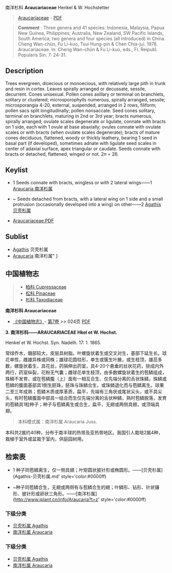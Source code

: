 南洋杉科 **Araucariaceae** Henkel & W. Hochstetter

> [Araucariaceae](http://www.iplant.cn/info/Araucariaceae?t=foc) - [PDF](http://www.iplant.cn/foc/pdf/Araucariaceae.pdf)


> **Comment** : 
> Three genera and 41 species: Indonesia, Malaysia, Papua New Guinea, Philippines; Australia, New Zealand, SW Pacific Islands, South America; two genera and four species (all introduced) in China.
> Cheng Wan-chün, Fu Li-kuo, Tsui Hung-pin & Chen Chia-jui. 1978. Araucariaceae. In: Cheng Wan-chün & Fu Li-kuo, eds., Fl. Reipubl. Popularis Sin. 7: 24-31.

## Description

Trees evergreen, dioecious or monoecious, with relatively large pith in trunk and resin in cortex. Leaves spirally arranged or decussate, sessile, decurrent. Cones unisexual. Pollen cones axillary or terminal on branchlets, solitary or clustered; microsporophylls numerous, spirally arranged, sessile; microsporangia 4-20, external, suspended, arranged in 2 rows, filiform; pollen sacs split longitudinally; pollen nonsaccate. Seed cones solitary, terminal on branchlets, maturing in 2nd or 3rd year; bracts numerous, spirally arranged; ovulate scales degenerate or ligulate, connate with bracts on 1 side, each with 1 ovule at base abaxially; ovules connate with ovulate scales or with bracts (when ovulate scales degenerate); bracts of mature cones deciduous, flattened, woody or thickly leathery, bearing 1 seed in basal part (if developed), sometimes adnate with ligulate seed scales in center of adaxial surface, apex triangular or caudate. Seeds connate with bracts or detached, flattened, winged or not. 2*n* = 26.




## Keylist

* 1 Seeds connate with bracts, wingless or with 2 lateral wings——1 [Araucaria 南洋杉属](http://www.iplant.cn/info/Araucaria?t=foc)
* ~ Seeds detached from bracts, with a lateral wing on 1 side and a small protrusion (occasionally developed into a wing) on other——2 [Agathis 贝壳杉属](Agathis-贝壳杉属.md)


* [Araucariaceae.PDF](http://www.iplant.cn/foc/pdf/Araucariaceae.pdf)

## Sublist

* [Agathis](Agathis-贝壳杉属.md) 贝壳杉属
* [Araucaria](http://www.iplant.cn/info/Araucaria?t=foc) 南洋杉属"
}
## 中国植物志

> * [柏科  Cupressaceae](http://www.iplant.cn/info/Cupressaceae?t=z)
> * [松科  Pinaceae](http://www.iplant.cn/info/Pinaceae?t=z)
> * [杉科  Taxodiaceae](http://www.iplant.cn/info/Taxodiaceae?t=z)


**南洋杉科 Araucariaceae**

* [《中国植物志》](http://www.iplant.cn/frps)- [第7卷](http://www.iplant.cn/frps/vol/7) >> 024页 [PDF](http://www.iplant.cn/frps/pdf/7/024z.pdf)


**3. 南洋杉科——ARAUCARIACEAE Hkel et W. Hochst.**

Henkel et W. Hochst. Syn. Nadelh. 17: 1. 1865.

常绿乔木，髓部较大，皮层具树脂。叶螺旋状着生或交叉对生，基部下延生长。球花单性，雌雄异株或同株；雄球花圆柱形，单生或簇生叶腋，或生枝顶，雄蕊多数，螺旋状着生，具花丝，药隔伸出药室，具4-20个悬垂的丝状花药，排成内外两行，药室纵裂，花粉无气囊；雌球花单生枝顶，由多数螺旋状着生的苞鳞组成，珠鳞不发育，或在苞鳞腹（上）面有一相互合生、仅先端分离的舌状珠鳞，珠鳞或苞鳞的腹面基部具1倒生胚珠，胚珠与珠鳞合生，或珠鳞退化而与苞鳞离生。球果二至三年成熟；苞鳞木质或厚革质，扁平，先端有三角状或尾状尖头，或不具尖头，有时苞鳞腹面中部具一结合而生仅先端分离的舌状种鳞，熟时苞鳞脱落，发育的苞鳞具1粒种子；种子与苞鳞离生或合生，扁平，无翅或两侧具翅，或顶端具翅。

> 本科模式属：南洋杉属 Araucaria Juss.

本科共2属约40种，分布于南半球的热带及亚热带地区。我国引人栽培2属4种，栽植于室外或盆栽于室内，供庭园树用。

## 检索表

* 1 种子同苞鳞离生，仅一侧具翅；叶矩圆状披针形或椭圆形。——[贝壳杉属](Agathis-贝壳杉属.md'  style='color:#0000ff)

* ~种子同苞鳞合生，无翅或两侧有与苞鳞合生的翅；叶鳞形、钻形、针状镰形、披针形或卵状三角形。——[南洋杉属](http://www.iplant.cn/info/Araucaria?t=z'  style='color:#0000ff)

### 下级分类
* [贝壳杉属  Agathis](Agathis-贝壳杉属.md)
* [南洋杉属  Araucaria](http://www.iplant.cn/info/Araucaria?t=z)

### 下级分类
* [贝壳杉属  Agathis](http://www.iplant.cn/info/sp/Agathis?t=z)
* [南洋杉属  Araucaria](http://www.iplant.cn/info/sp/Araucaria?t=z)

